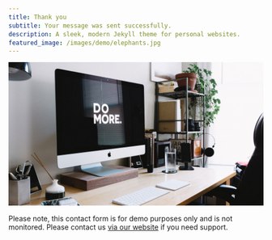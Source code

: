 ```yaml
---
title: Thank you
subtitle: Your message was sent successfully.
description: A sleek, modern Jekyll theme for personal websites.
featured_image: /images/demo/elephants.jpg
---
```


![](/images/demo/about.jpg)

Please note, this contact form is for demo purposes only and is not monitored. Please contact us [via our website](https://jekyllthemes.io) if you need support.